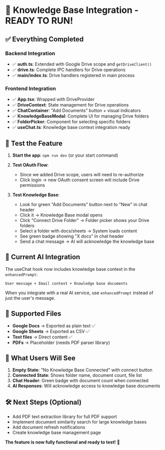 # 🎉 Knowledge Base Integration - READY TO RUN!

## ✅ **Everything Completed**

### Backend Integration

- ✅ **auth.ts**: Extended with Google Drive scope and `getDriveClient()`
- ✅ **drive.ts**: Complete IPC handlers for Drive operations
- ✅ **main/index.ts**: Drive handlers registered in main process

### Frontend Integration

- ✅ **App.tsx**: Wrapped with DriveProvider
- ✅ **DriveContext**: State management for Drive operations
- ✅ **ChatContainer**: "Add Documents" button + visual indicators
- ✅ **KnowledgeBaseModal**: Complete UI for managing Drive folders
- ✅ **FolderPicker**: Component for selecting specific folders
- ✅ **useChat.ts**: Knowledge base context integration ready

## 🚀 **Test the Feature**

1. **Start the app**: `npm run dev` (or your start command)

2. **Test OAuth Flow**:

   - Since we added Drive scope, users will need to re-authorize
   - Click login → new OAuth consent screen will include Drive permissions

3. **Test Knowledge Base**:
   - Look for green "Add Documents" button next to "New" in chat header
   - Click it → Knowledge Base modal opens
   - Click "Connect Drive Folder" → Folder picker shows your Drive folders
   - Select a folder with docs/sheets → System loads content
   - See green badge showing "X docs" in chat header
   - Send a chat message → AI will acknowledge the knowledge base

## 🔧 **Current AI Integration**

The useChat hook now includes knowledge base context in the `enhancedPrompt`:

```
User message + Email context + Knowledge base documents
```

When you integrate with a real AI service, use `enhancedPrompt` instead of just the user's message.

## 📁 **Supported Files**

- **Google Docs** → Exported as plain text ✅
- **Google Sheets** → Exported as CSV ✅
- **Text files** → Direct content ✅
- **PDFs** → Placeholder (needs PDF parser library)

## 🎯 **What Users Will See**

1. **Empty State**: "No Knowledge Base Connected" with connect button
2. **Connected State**: Shows folder name, document count, file list
3. **Chat Header**: Green badge with document count when connected
4. **AI Responses**: Will acknowledge access to knowledge base documents

## 🛠️ **Next Steps** (Optional)

- Add PDF text extraction library for full PDF support
- Implement document similarity search for large knowledge bases
- Add document refresh notifications
- Create knowledge base management page

**The feature is now fully functional and ready to test!** 🚀
